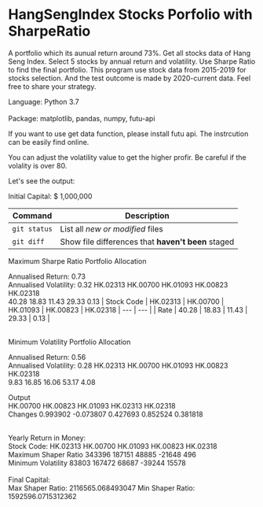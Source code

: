# HangSengIndex Stocks Porfolio with SharpeRatio
 A portfolio which its aunual return around 73%. Get all stocks data of Hang Seng Index. Select 5 stocks by annual return and volatility. Use Sharpe Ratio to find the final portfolio. This program use stock data from 2015-2019 for stocks selection. And the test outcome is made by 2020-current data. Feel free to share your strategy. <br/>
 
 Language: Python 3.7<br/><br/>
 Package: matplotlib,
          pandas,
          numpy,
          futu-api<br/>


If you want to use get data function, please install futu api. The instrcution can be easily find online.<br/>

You can adjust the volatility value to get the higher profir. Be careful if the volality is over 80.<br/>

Let's see the output:<br/>

Initial Capital: $ 1,000,000 <br/>

| Command | Description |
| --- | --- |
| `git status` | List all *new or modified* files |
| `git diff` | Show file differences that **haven't been** staged |


Maximum Sharpe Ratio Portfolio Allocation

Annualised Return: 0.73<br/>
Annualised Volatility: 0.32
HK.02313  HK.00700  HK.01093  HK.00823  HK.02318<br/>
40.28     18.83     11.43     29.33      0.13 
| Stock Code | HK.02313 | HK.00700 | HK.01093 | HK.00823 | HK.02318
| --- | --- |
| Rate | 40.28 |  18.83 | 11.43 | 29.33 | 0.13 | <br/>

<br/>
Minimum Volatility Portfolio Allocation

Annualised Return: 0.56<br/>
Annualised Volatility: 0.28
HK.02313  HK.00700  HK.01093  HK.00823  HK.02318<br/>
9.83     16.85     16.06     53.17      4.08
<br/>

Output<br/>
         HK.00700  HK.00823  HK.01093  HK.02313  HK.02318<br/>
Changes  0.993902 -0.073807  0.427693  0.852524  0.381818

<br/>
Yearly Return in Money:<br/>
Stock Code:             HK.02313  HK.00700  HK.01093  HK.00823  HK.02318<br/>
Maximum Shaper Ratio    343396    187151     48885    -21648       496<br/>
Minimum Volatility       83803    167472     68687    -39244     15578
<br/><br/>
Final Capital:<br/>
Max Shaper Ratio: 2116565.068493047
Min Shaper Ratio: 1592596.0715312362

